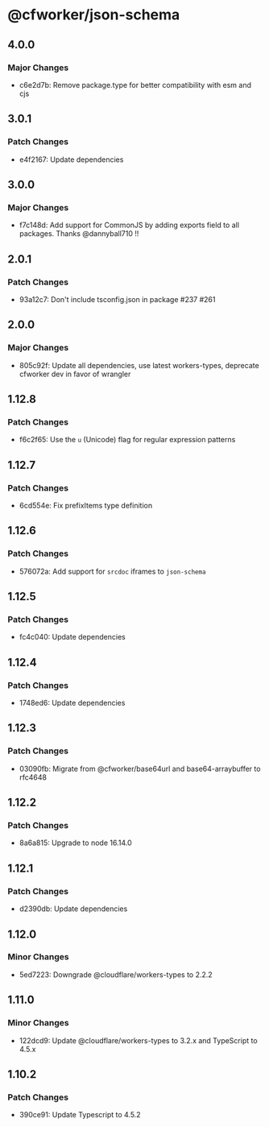 # @cfworker/json-schema

## 4.0.0

### Major Changes

- c6e2d7b: Remove package.type for better compatibility with esm and cjs

## 3.0.1

### Patch Changes

- e4f2167: Update dependencies

## 3.0.0

### Major Changes

- f7c148d: Add support for CommonJS by adding exports field to all packages. Thanks @dannyball710 !!

## 2.0.1

### Patch Changes

- 93a12c7: Don't include tsconfig.json in package #237 #261

## 2.0.0

### Major Changes

- 805c92f: Update all dependencies, use latest workers-types, deprecate cfworker dev in favor of wrangler

## 1.12.8

### Patch Changes

- f6c2f65: Use the `u` (Unicode) flag for regular expression patterns

## 1.12.7

### Patch Changes

- 6cd554e: Fix prefixItems type definition

## 1.12.6

### Patch Changes

- 576072a: Add support for `srcdoc` iframes to `json-schema`

## 1.12.5

### Patch Changes

- fc4c040: Update dependencies

## 1.12.4

### Patch Changes

- 1748ed6: Update dependencies

## 1.12.3

### Patch Changes

- 03090fb: Migrate from @cfworker/base64url and base64-arraybuffer to rfc4648

## 1.12.2

### Patch Changes

- 8a6a815: Upgrade to node 16.14.0

## 1.12.1

### Patch Changes

- d2390db: Update dependencies

## 1.12.0

### Minor Changes

- 5ed7223: Downgrade @cloudflare/workers-types to 2.2.2

## 1.11.0

### Minor Changes

- 122dcd9: Update @cloudflare/workers-types to 3.2.x and TypeScript to 4.5.x

## 1.10.2

### Patch Changes

- 390ce91: Update Typescript to 4.5.2
